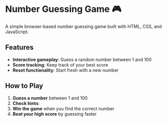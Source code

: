 # Number Guessing Game 🎮

A simple browser-based number guessing game built with HTML, CSS, and JavaScript.

## Features
- **Interactive gameplay**: Guess a random number between 1 and 100
- **Score tracking**: Keep track of your best score
- **Reset functionality**: Start fresh with a new number

## How to Play
1. **Guess a number** between 1 and 100
2. **Check hints**:
3. **Win the game** when you find the correct number
4. **Beat your high score** by guessing faster
